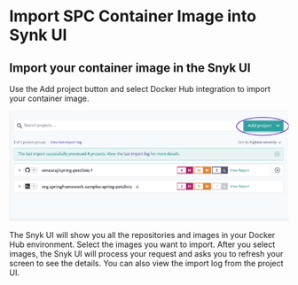 # Import SPC Container Image into Synk UI

## Import your container image in the Snyk UI

Use the Add project button and select Docker Hub integration to import your container image.

![](../../../.gitbook/assets/import_containerimage_add_project.png)

The Snyk UI will show you all the repositories and images in your Docker Hub environment. Select the images you want to import. After you select images, the Snyk UI will process your request and asks you to refresh your screen to see the details. You can also view the import log from the project UI. 

